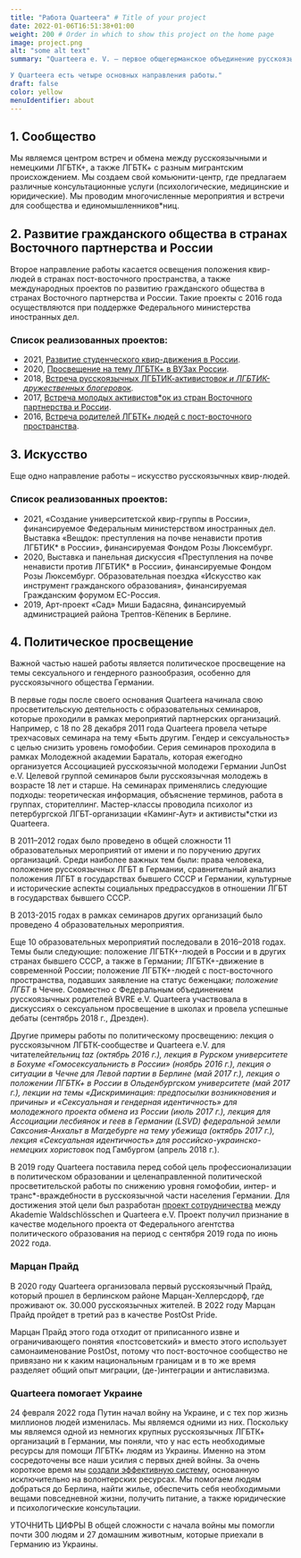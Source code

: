 ```yaml
---
title: "Работа Quarteera" # Title of your project
date: 2022-01-06T16:51:38+01:00
weight: 200 # Order in which to show this project on the home page
image: project.png
alt: "some alt text"
summary: "Quarteera e. V. — первое общегерманское объединение русскоязычных ЛГБТК+ мигрантов*ок, которое с 2011 года выступает за видимость русскоязычных ЛГБТК+ в Германии, в особенности среди русскоязычного населения, а также за повышение информированности о ЛГБТК+ среди русскоязычных людей. 

У Quarteera есть четыре основных направления работы."
draft: false
color: yellow
menuIdentifier: about
---
```


## 1. Сообщество

Мы являемся центром встреч и обмена между русскоязычными и немецкими ЛГБТК+, а также ЛГБТК+ с разным мигрантским происхождением. Мы создаем свой комьюнити-центр, где предлагаем различные консультационные услуги (психологические, медицинские и юридические). Мы проводим многочисленные мероприятия и встречи для сообщества и единомышленников*ниц.

## 2. Развитие гражданского общества в странах Восточного партнерства и России

Второе направление работы касается освещения положения квир-людей в странах пост-восточного пространства, а также международных проектов по развитию гражданского общества в странах Восточного партнерства и России. Такие проекты с 2016 года осуществляются при поддержке Федерального министерства иностранных дел. 

### Список реализованных проектов:

- 2021, [Развитие студенческого квир-движения в России](https://deploy-preview-6--quarteera-site-dev.netlify.app/projects/qib2021/).
- 2020, [Просвещение на тему ЛГБТК+ в ВУЗах России](https://qib20.quarteera.de/).
- 2018, [Встреча русскоязычных ЛГБТИК-активистов*ок и ЛГБТИК-дружественных блогеров*ок](https://qib18.quarteera.de/). 
- 2017, [Встреча молодых активистов*ок из стран Восточного партнерства и России](https://qib17.quarteera.de/).
- 2016, [Встреча родителей ЛГБТК+ людей с пост-восточного пространства](http://quarteera.tilda.ws/). 

## 3. Искусство

Еще одно направление работы – искусство русскоязычных квир-людей. 

### Список реализованных проектов:

- 2021, «Создание университетской квир-группы в России», финансируемое Федеральным министерством иностранных дел. 
Выставка «Вещдок: преступления на почве ненависти против ЛГБТИК* в России», финансируемая Фондом Розы Люксембург. 
- 2020, Выставка и панельная дискуссия «Преступления на почве ненависти против ЛГБТИК* в России», финансируемые Фондом Розы Люксембург. 
Образовательная поездка «Искусство как инструмент гражданского образования», финансируемая Гражданским форумом ЕС-Россия.
- 2019, Арт-проект «Сад» Миши Бадасяна, финансируемый администрацией района Трептов-Кёпеник в Берлине.

## 4. Политическое просвещение

Важной частью нашей работы является политическое просвещение на темы сексуального и гендерного разнообразия, особенно для русскоязычного общества Германии.

В первые годы после своего основания Quarteera начинала свою просветительскую деятельность с образовательных семинаров, которые проходили в рамках мероприятий партнерских организаций. Например, с 18 по 28 декабря 2011 года Quarteera провела четыре трехчасовых семинара на тему «Быть другим. Гендер и сексуальность» с целью снизить уровень гомофобии. Серия семинаров проходила в рамках Молодежной академии Бараталь, которая ежегодно организуется Ассоциацией русскоязычной молодежи Германии JunOst e.V. 
Целевой группой семинаров были русскоязычная молодежь в возрасте 18 лет и старше. На семинарах применялись следующие подходы: теоретическая информация, объяснение терминов, работа в группах, сторителлинг. Мастер-классы проводила психолог из петербургской ЛГБТ-организации «Каминг-Аут» и активисты*стки из Quarteera. 

В 2011–2012 годах было проведено в общей сложности 11 образовательных мероприятий от имени и по поручению других организаций. Среди наиболее важных тем были: права человека, положение русскоязычных ЛГБТ в Германии, сравнительный анализ положения ЛГБТ в государствах бывшего СССР и Германии, культурные и исторические аспекты социальных предрассудков в отношении ЛГБТ в государствах бывшего СССР. 

В 2013-2015 годах в рамках семинаров других организаций было проведено 4 образовательных мероприятия. 

Еще 10 образовательных мероприятий последовали в 2016–2018 годах. Темы были следующие: положение ЛГБТК+-людей в России и в других странах бывшего СССР, а также в Германии; ЛГБТК+-движение в современной России; положение ЛГБТК+-людей с пост-восточного пространства, подавших заявление на статус беженца*ки; положение ЛГБТ* в Чечне. Совместно с Федеральным объединением русскоязычных родителей BVRE e.V. Quarteera участвовала в дискуссиях о сексуальном просвещение в школах и провела успешные дебаты (сентябрь 2018 г., Дрезден).

Другие примеры работы по политическому просвещению: лекция о русскоязычном ЛГБТК-сообществе и Quarteera e.V. для читателей*тельниц taz (октябрь 2016 г.), лекция в Рурском университете в Бохуме «Гомосексуальнисть в России» (ноябрь 2016 г.), лекция о ситуации в Чечне для Левой партии в Берлине (май 2017 г.), лекция о положении ЛГБТК+ в России в Ольденбургском университете (май 2017 г.), лекции на темы «Дискриминация: предпосылки возникновения и причины» и «Сексуальная и гендерная идентичность» для молодежного проекта обмена из России (июль 2017 г.), лекция для Ассоциации лесбиянок и геев в Германии (LSVD) федеральной земли Саксония-Анхальт в Магдебурге на тему убежища (октябрь 2017 г.), лекция «Сексуальная идентичность» для российско-украинско-немецких хористов*ок под Гамбургом (апрель 2018 г.).

В 2019 году Quarteera поставила перед собой цель профессионализации в политическом образовании и целенаправленной политической просветительской работы по снижению уровня гомофобии, интер- и транс*-враждебности в русскоязычной части населения Германии. Для достижения этой цели был разработан [проект сотрудничества](/content/ru/projects/raznoobrasije/index.md) между Akademie Waldschlösschen и Quarteera e.V. Проект получил признание в качестве модельного проекта от Федерального агентства политического образования на период с сентября 2019 года по июнь 2022 года. 

### Марцан Прайд

В 2020 году Quarteera организовала первый русскоязычный Прайд, который прошел в берлинском районе Марцан-Хеллерсдорф, где проживают ок. 30.000 русскоязычных жителей. В 2022 году Марцан Прайд пройдет в третий раз в качестве PostOst Pride. 

Марцан Прайд этого года отходит от приписанного извне и ограничивающего понятия «постсоветский» и вместо этого использует самонаименование PostOst, потому что пост-восточное сообщество не привязано ни к каким национальным границам и в то же время разделяет общий опыт миграции, (де-)интеграции и антиславизма.

### Quarteera помогает Украине 

24 февраля 2022 года Путин начал войну на Украине, и с тех пор жизнь миллионов людей изменилась. Мы являемся одними из них. Поскольку мы являемся одной из немногих крупных русскоязычных ЛГБТК+ организаций в Германии, мы поняли, что у нас есть необходимые ресурсы для помощи ЛГБТК+ людям из Украины. Именно на этом сосредоточены все наши усилия с первых дней войны. За очень короткое время мы [создали эффективную систему](/content/ru/projects/help_ukraine/index.md), основанную исключительно на волонтерских ресурсах. Мы помогаем людям добраться до Берлина, найти жилье, обеспечить себя необходимыми вещами повседневной жизни, получить питание, а также юридические и психологические консультации. 

УТОЧНИТЬ ЦИФРЫ В общей сложности с начала войны мы помогли почти 300 людям и 27 домашним животным, которые приехали в Германию из Украины.